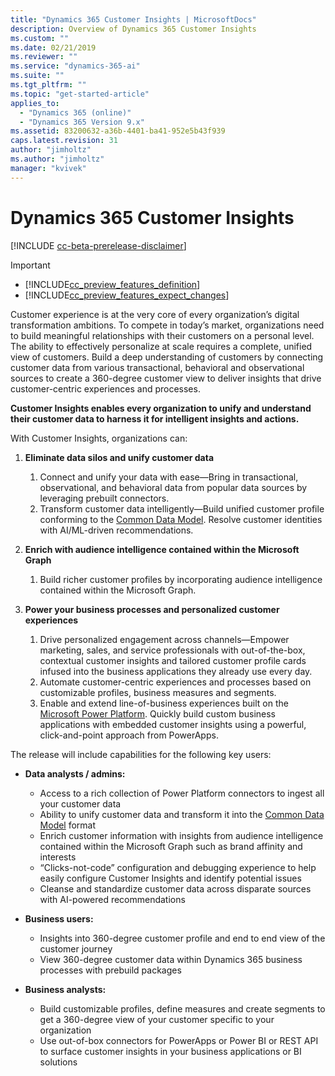 ```yaml
---
title: "Dynamics 365 Customer Insights | MicrosoftDocs"
description: Overview of Dynamics 365 Customer Insights
ms.custom: ""
ms.date: 02/21/2019
ms.reviewer: ""
ms.service: "dynamics-365-ai"
ms.suite: ""
ms.tgt_pltfrm: ""
ms.topic: "get-started-article"
applies_to: 
  - "Dynamics 365 (online)"
  - "Dynamics 365 Version 9.x"
ms.assetid: 83200632-a36b-4401-ba41-952e5b43f939
caps.latest.revision: 31
author: "jimholtz"
ms.author: "jimholtz"
manager: "kvivek"
---
```

# Dynamics 365 Customer Insights 

[!INCLUDE [cc-beta-prerelease-disclaimer](../includes/cc-beta-prerelease-disclaimer.md)]

> [!IMPORTANT]
> - [!INCLUDE[cc_preview_features_definition](../includes/cc-preview-features-definition.md)]  
> - [!INCLUDE[cc_preview_features_expect_changes](../includes/cc-preview-features-expect-changes.md)]  

<!--  This feature currently has limited availability. -->
<!--  [!INCLUDE[cc_preview_features_no_MS_support](../includes/cc-preview-features-no-ms-support.md)]  -->

Customer experience is at the very core of every organization’s digital transformation ambitions. To compete in today’s market, organizations need to build meaningful relationships with their customers on a personal level. The ability to effectively personalize at scale requires a complete, unified view of customers. Build a deep understanding of customers by connecting customer data from various transactional, behavioral and observational sources to create a 360-degree customer view to deliver insights that drive customer-centric experiences and processes.

**Customer Insights enables every organization to unify and understand their customer data to harness it for intelligent insights and actions.** 

With Customer Insights, organizations can:  

1. **Eliminate data silos and unify customer data**

   1. Connect and unify your data with ease—Bring in transactional, observational, and behavioral data from popular data sources by leveraging prebuilt connectors.
   2. Transform customer data intelligently—Build unified customer profile conforming to the [Common Data Model](https://docs.microsoft.com/common-data-model/). Resolve customer identities with AI/ML-driven recommendations.     

2. **Enrich with audience intelligence contained within the Microsoft Graph**

   1. Build richer customer profiles by incorporating audience intelligence contained within the Microsoft Graph.  

3. **Power your business processes and personalized customer experiences**

   1. Drive personalized engagement across channels—Empower marketing, sales, and service professionals with out-of-the-box, contextual customer insights and tailored customer profile cards infused into the business applications they already use every day.    
   2. Automate customer-centric experiences and processes based on customizable profiles, business measures and segments. 
   3. Enable and extend line-of-business experiences built on the [Microsoft Power Platform](https://cloudblogs.microsoft.com/dynamics365/2019/01/29/the-microsoft-power-platform-empowering-millions-of-people-to-achieve-more/). Quickly build custom business applications with embedded customer insights using a powerful, click-and-point approach from PowerApps.  

The release will include capabilities for the following key users:

- **Data analysts / admins:**

  - Access to a rich collection of Power Platform connectors to ingest all your customer data 
  - Ability to unify customer data and transform it into the [Common Data Model](https://docs.microsoft.com/common-data-model/) format 
  - Enrich customer information with insights from audience intelligence contained within the Microsoft Graph such as brand affinity and interests 
  - “Clicks-not-code” configuration and debugging experience to help easily configure Customer Insights and identify potential issues 
  - Cleanse and standardize customer data across disparate sources with AI-powered recommendations  

- **Business users:**

  - Insights into 360-degree customer profile and end to end view of the customer journey 
  - View 360-degree customer data within Dynamics 365 business processes with prebuild packages 

- **Business analysts:**

  - Build customizable profiles, define measures and create segments to get a 360-degree view of your customer specific to your organization  
  - Use out-of-box connectors for PowerApps or Power BI or REST API to surface customer insights in your business applications or BI solutions  








